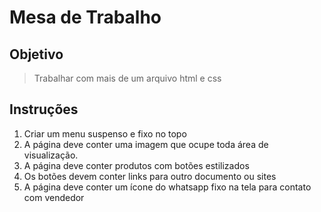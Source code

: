 # Mesa de Trabalho
## Objetivo

> Trabalhar com mais de um arquivo html e css

## Instruções

1. Criar um menu suspenso e fixo no topo
2. A página deve conter uma imagem que ocupe toda área de visualização.
3. A página deve conter produtos com botões estilizados
4. Os botões devem conter links para outro documento ou sites
5. A página deve conter um ícone do whatsapp fixo na tela para contato com vendedor
